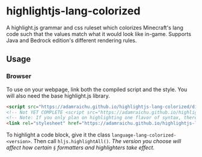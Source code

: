 # highlightjs-lang-colorized

A highlight.js grammar and css ruleset which colorizes Minecraft's lang code such that the values match what it would look like in-game. Supports Java and Bedrock edition's different rendering rules.

## Usage

### Browser

To use on your webpage, link both the compiled script and the style.
You will also need the base highlight.js library.

```html
<script src="https://adamraichu.github.io/highlightjs-lang-colorized/dist/lang-colorized-java.min.js"></script>
<!-- Not YET COMPLETE <script src="https://adamraichu.github.io/highlightjs-lang-colorized/dist/lang-colorized-bedrock.min.js"></script> -->
<!-- Note: If you only plan on highlighting one flavor of syntax, there is no need to include both here. -->
<link rel="stylesheet" href="https://adamraichu.github.io/highlightjs-lang-colorized/src/styles/lang-colorized.css">
```

To highlight a code block, give it the class `language-lang-colorized-<version>`.
Then call `hljs.highlightAll()`.
*The version you choose will affect how certain `§` formatters and highlighters take effect.*
